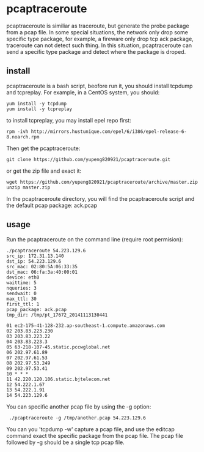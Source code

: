 # pcaptraceroute
pcaptraceroute is similiar as traceroute, but generate the probe package from a pcap file. In some special situations, the network only drop some specific type package, for example, a fireware only drop tcp ack package, traceroute can not detect such thing. In this situation, pcaptraceroute can send a specific type package and detect where the package is droped.

## install
pcaptraceroute is a bash script, beofore run it, you should install tcpdump and tcpreplay. For example, in a CentOS system, you should:

    yum install -y tcpdump
	yum install -y tcpreplay

to install tcpreplay, you may install epel repo first:

    rpm -ivh http://mirrors.hustunique.com/epel/6/i386/epel-release-6-8.noarch.rpm

Then get the pcaptraceroute:

    git clone https://github.com/yupeng820921/pcaptraceroute.git

or get the zip file and exact it:

    wget https://github.com/yupeng820921/pcaptraceroute/archive/master.zip
	unzip master.zip

In the pcaptraceroute directory, you will find the pcaptraceroute script and the default pcap package: ack.pcap

## usage
Run the pcaptraceroute on the command line (require root permision):

    ./pcaptraceroute 54.223.129.6
    src_ip: 172.31.13.140
    dst_ip: 54.223.129.6
    src_mac: 02:80:5A:06:33:35
    dst_mac: 06:fa:3a:40:00:01
    device: eth0
    waittime: 5
    nqueries: 3
    sendwait: 0
    max_ttl: 30
    first_ttl: 1
    pcap_package: ack.pcap
    tmp_dir: /tmp/pt_17672_20141113130441
    
    01 ec2-175-41-128-232.ap-southeast-1.compute.amazonaws.com
    02 203.83.223.230
    03 203.83.223.22
    04 203.83.223.3
    05 63-218-107-45.static.pccwglobal.net
    06 202.97.61.89
    07 202.97.61.53
    08 202.97.53.249
    09 202.97.53.41
    10 * * *
    11 42.220.120.106.static.bjtelecom.net
    12 54.222.1.67
    13 54.222.1.91
    14 54.223.129.6

You can specific another pcap file by using the -g option:

     ./pcaptraceroute -g /tmp/another.pcap 54.223.129.6

You can you 'tcpdump -w' capture a pcap file, and use the editcap command exact the specific package from the pcap file. The pcap file followed by -g should be a single tcp pcap file.
